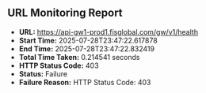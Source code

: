 ## URL Monitoring Report

- **URL:** https://api-gw1-prod1.fisglobal.com/gw/v1/health
- **Start Time:** 2025-07-28T23:47:22.617878
- **End Time:** 2025-07-28T23:47:22.832419
- **Total Time Taken:** 0.214541 seconds
- **HTTP Status Code:** 403
- **Status:** Failure
- **Failure Reason:** HTTP Status Code: 403
